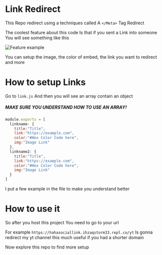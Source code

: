 # Link Redirect

This Repo redirect using a techniques called
A `</Meta>` Tag Redirect

The coolest feature about this code
Is that if you sent a Link into someone
You will see something like this

![Feature example](https://cdn.discordapp.com/attachments/721978175151669259/1038326475973197854/Screenshot_2022_1105_133822.jpg)

You can setup the image, the color of embed, 
the link you want to redirect and more

# How to setup Links

Go to `link.js`
And then you will see an array contain
an object

##### MAKE SURE YOU UNDERSTAND HOW TO USE AN ARRAY!

```js
module.exports = [
  linkname: {
    title:"Title", 
    link:"https://example.com",
    color:"#Hex Color Code here", 
    img:"Image Link" 
  }, 
  linkname2: {
    title:"Title", 
    link:"https://example.com",
    color:"#Hex Color Code here", 
    img:"Image Link" 
  } 
] 
```

I put a few example in the file to make you
understand better

# How to use it

So after you host this project
You need to go to your url

For example
`https://hahasociallink.ihzaqstorm33.repl.co/yt`
Is gonna redirect my yt channel
this much useful if you had a shorter domain

Now explore this repo to find more setup
